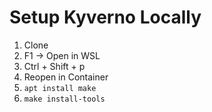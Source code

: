# Setup Kyverno Locally

1. Clone
2. F1 -> Open in WSL
3. Ctrl + Shift + p
4. Reopen in Container
5. `apt install make`
6. `make install-tools`
